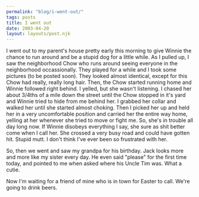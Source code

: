 ```yaml
---
permalink: "blog/i-went-out/"
tags: posts
title: I went out
date: 2003-04-20
layout: layouts/post.njk
---
```


I went out to my parent's house pretty early this morning to give Winnie the chance to run around and be a stupid dog for a little while. As I pulled up, I saw the neighborhood Chow who runs around seeing everyone in the neighborhood occassionally. They played for a while and I took some pictures (to be posted soon). They looked almost identical, except for this Chow had really, really long hair. Then, the Chow started running home and Winnie followed right behind. I yelled, but she wasn't listening. I chased her about 3/4ths of a mile down the street until the Chow stopped in it's yard and Winnie tried to hide from me behind her. I grabbed her collar and walked her until she started almost choking. Then I picked her up and held her in a very uncomfortable position and carried her the entire way home, yelling at her whenever she tried to move or fight me. So, she's in trouble all day long now. If Winnie disobeys everything I say, she sure as shit better come when I call her. She crossed a very busy road and could have gotten hit. Stupid mutt. I don't think I've ever been so frustrated with her. 

So, then we went and saw my grandpa for his birthday. Jack looks more and more like my sister every day. He even said "please" for the first time today, and pointed to me when asked where his Uncle Tim was. What a cutie. 

Now I'm waiting for a friend of mine who is in town for Easter to call. We're going to drink beers.